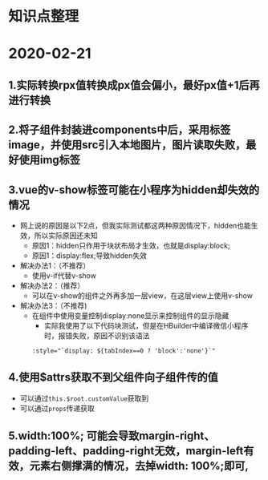 # 知识点整理

# 2020-02-21
## 1.实际转换rpx值转换成px值会偏小，最好px值+1后再进行转换

## 2.将子组件封装进components中后，采用标签image，并使用src引入本地图片，图片读取失败，最好使用img标签

## 3.vue的v-show标签可能在小程序为hidden却失效的情况
+ 网上说的原因是以下2点，但我实际测试都这两种原因情况下，hidden也能生效，所以实际原因还未知
    + 原因1：hidden只作用于块状布局才生效，也就是display:block;
    + 原因1：display:flex;导致hidden失效
+ 解决办法1：（不推荐）
    + 使用v-if代替v-show
+ 解决办法2：（推荐）
    + 可以在v-show的组件之外再多加一层view，在这层view上使用v-show
+ 解决办法3：（不推荐)
    + 在组件中使用变量控制display:none显示来控制组件的显示隐藏
        + 实际我使用了以下代码块测试，但是在HBuilder中编译微信小程序时，报错失败，原因不识别该语法
        ```
        :style="`display: ${tabIndex==0 ? 'block':'none'}`"
        ```
## 4.使用$attrs获取不到父组件向子组件传的值
+ 可以通过`this.$root.customValue`获取到
+ 可以通过`props`传递获取

## 5.width:100%; 可能会导致margin-right、padding-left、padding-right无效，margin-left有效，元素右侧撑满的情况，去掉width: 100%;即可,